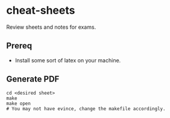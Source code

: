 # cheat-sheets
Review sheets and notes for exams.

## Prereq
* Install some sort of latex on your machine.

## Generate PDF
```
cd <desired sheet>
make
make open 
# You may not have evince, change the makefile accordingly.
```
